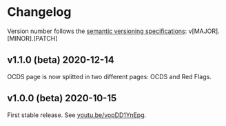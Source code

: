 # Changelog

Version number follows the [semantic versioning specifications](https://semver.org/): v[MAJOR].[MINOR].[PATCH]

## v1.1.0 (beta) 2020-12-14

OCDS page is now splitted in two different pages: OCDS and Red Flags.

## v1.0.0 (beta) 2020-10-15

First stable release. See [youtu.be/vopDD1YnEpg](https://youtu.be/vopDD1YnEpg).
